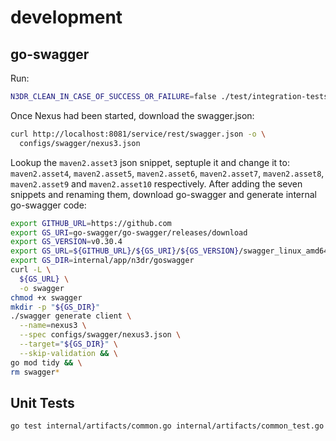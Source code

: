 # development

## go-swagger

Run:

```bash
N3DR_CLEAN_IN_CASE_OF_SUCCESS_OR_FAILURE=false ./test/integration-tests.sh
```

Once Nexus had been started, download the swagger.json:

```bash
curl http://localhost:8081/service/rest/swagger.json -o \
  configs/swagger/nexus3.json
```

Lookup the `maven2.asset3` json snippet, septuple it and change it to:
`maven2.asset4`, `maven2.asset5`, `maven2.asset6`, `maven2.asset7`,
`maven2.asset8`, `maven2.asset9` and `maven2.asset10` respectively. After
adding the seven snippets and renaming them, download go-swagger and generate
internal go-swagger code:

```bash
export GITHUB_URL=https://github.com
export GS_URI=go-swagger/go-swagger/releases/download
export GS_VERSION=v0.30.4
export GS_URL=${GITHUB_URL}/${GS_URI}/${GS_VERSION}/swagger_linux_amd64
export GS_DIR=internal/app/n3dr/goswagger
curl -L \
  ${GS_URL} \
  -o swagger
chmod +x swagger
mkdir -p "${GS_DIR}"
./swagger generate client \
  --name=nexus3 \
  --spec configs/swagger/nexus3.json \
  --target="${GS_DIR}" \
  --skip-validation && \
go mod tidy && \
rm swagger*
```

## Unit Tests

```bash
go test internal/artifacts/common.go internal/artifacts/common_test.go
```
